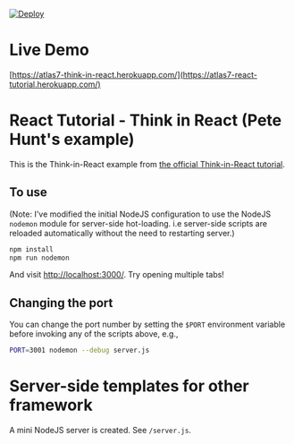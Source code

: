[![Deploy](https://www.herokucdn.com/deploy/button.png)](https://heroku.com/deploy)

# Live Demo

[https://atlas7-think-in-react.herokuapp.com/](https://atlas7-react-tutorial.herokuapp.com/)

# React Tutorial - Think in React (Pete Hunt's example)

This is the Think-in-React example from [the official Think-in-React tutorial](https://facebook.github.io/react/docs/thinking-in-react.html).

## To use

(Note: I've modified the initial NodeJS configuration to use the NodeJS `nodemon` module for server-side hot-loading. i.e server-side scripts are reloaded automatically without the need to restarting server.)

```.sh
npm install
npm run nodemon
```

And visit <http://localhost:3000/>. Try opening multiple tabs!

## Changing the port

You can change the port number by setting the `$PORT` environment variable before invoking any of the scripts above, e.g.,

```sh
PORT=3001 nodemon --debug server.js
```

# Server-side templates for other framework

A mini NodeJS server is created. See `/server.js`.